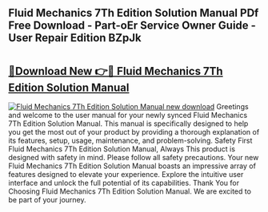 ## Fluid Mechanics 7Th Edition Solution Manual PDf Free Download - Part-oEr Service Owner Guide - User Repair Edition BZpJk

# <h2><a href="http://bc26904.oget.top/?id=Fluid+Mechanics+7Th+Edition+Solution+Manual">🔗Download New 👉🔴 Fluid Mechanics 7Th Edition Solution Manual</a></h2>

[![Fluid Mechanics 7Th Edition Solution Manual new download](https://i.imgur.com/5g1atiW.png)](http://bc26904.oget.top/?id=Fluid+Mechanics+7Th+Edition+Solution+Manual)
Greetings and welcome to the user manual for your newly synced Fluid Mechanics 7Th Edition Solution Manual. This manual is specifically designed to help you get the most out of your product by providing a thorough explanation of its features, setup, usage, maintenance, and problem-solving. Safety First Fluid Mechanics 7Th Edition Solution Manual, Always This product is designed with safety in mind. Please follow all safety precautions. Your new Fluid Mechanics 7Th Edition Solution Manual boasts an impressive array of features designed to elevate your experience. Explore the intuitive user interface and unlock the full potential of its capabilities. Thank You for Choosing Fluid Mechanics 7Th Edition Solution Manual. We are excited to be part of your journey.
